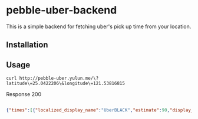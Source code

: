 pebble-uber-backend
===================

This is a simple backend for fetching uber's pick up time from your location.

Installation
------------


Usage
-----

```
curl http://pebble-uber.yulun.me/\?latitude\=25.0422206\&longitude\=121.53816815
```

Response 200
```json

{"times":[{"localized_display_name":"UberBLACK","estimate":90,"display_name":"UberBLACK","product_id":"000f8239-1d78-41b5-a0bb-4beca64a3c09"},{"localized_display_name":"uberX","estimate":404,"display_name":"uberX","product_id":"bb693cd4-3366-4c48-9874-155de18a31f5"}]}
```
